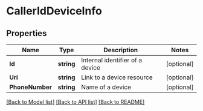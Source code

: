 # CallerIdDeviceInfo

## Properties
Name | Type | Description | Notes
------------ | ------------- | ------------- | -------------
**Id** | **string** | Internal identifier of a device | [optional] 
**Uri** | **string** | Link to a device resource | [optional] 
**PhoneNumber** | **string** | Name of a device | [optional] 

[[Back to Model list]](../README.md#documentation-for-models) [[Back to API list]](../README.md#documentation-for-api-endpoints) [[Back to README]](../README.md)


